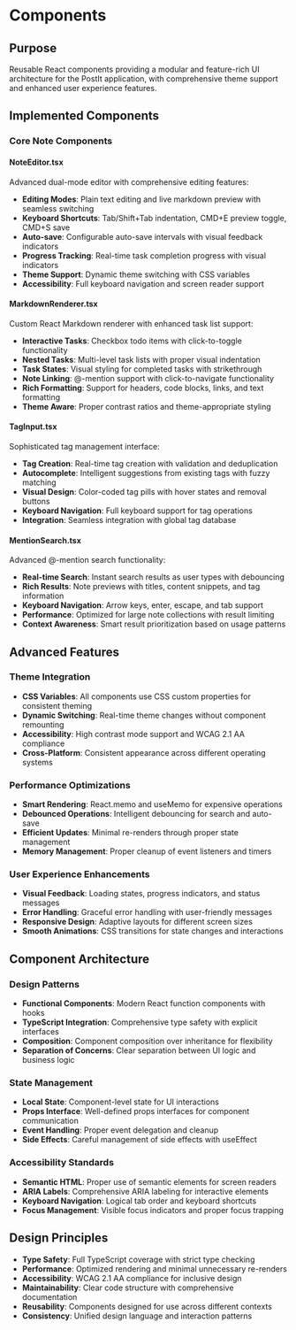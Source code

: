 # Components

## Purpose
Reusable React components providing a modular and feature-rich UI architecture for the PostIt application, with comprehensive theme support and enhanced user experience features.

## Implemented Components

### Core Note Components

#### NoteEditor.tsx
Advanced dual-mode editor with comprehensive editing features:
- **Editing Modes**: Plain text editing and live markdown preview with seamless switching
- **Keyboard Shortcuts**: Tab/Shift+Tab indentation, CMD+E preview toggle, CMD+S save
- **Auto-save**: Configurable auto-save intervals with visual feedback indicators
- **Progress Tracking**: Real-time task completion progress with visual indicators
- **Theme Support**: Dynamic theme switching with CSS variables
- **Accessibility**: Full keyboard navigation and screen reader support

#### MarkdownRenderer.tsx
Custom React Markdown renderer with enhanced task list support:
- **Interactive Tasks**: Checkbox todo items with click-to-toggle functionality
- **Nested Tasks**: Multi-level task lists with proper visual indentation
- **Task States**: Visual styling for completed tasks with strikethrough
- **Note Linking**: @-mention support with click-to-navigate functionality
- **Rich Formatting**: Support for headers, code blocks, links, and text formatting
- **Theme Aware**: Proper contrast ratios and theme-appropriate styling

#### TagInput.tsx
Sophisticated tag management interface:
- **Tag Creation**: Real-time tag creation with validation and deduplication
- **Autocomplete**: Intelligent suggestions from existing tags with fuzzy matching
- **Visual Design**: Color-coded tag pills with hover states and removal buttons
- **Keyboard Navigation**: Full keyboard support for tag operations
- **Integration**: Seamless integration with global tag database

#### MentionSearch.tsx
Advanced @-mention search functionality:
- **Real-time Search**: Instant search results as user types with debouncing
- **Rich Results**: Note previews with titles, content snippets, and tag information
- **Keyboard Navigation**: Arrow keys, enter, escape, and tab support
- **Performance**: Optimized for large note collections with result limiting
- **Context Awareness**: Smart result prioritization based on usage patterns

## Advanced Features

### Theme Integration
- **CSS Variables**: All components use CSS custom properties for consistent theming
- **Dynamic Switching**: Real-time theme changes without component remounting
- **Accessibility**: High contrast mode support and WCAG 2.1 AA compliance
- **Cross-Platform**: Consistent appearance across different operating systems

### Performance Optimizations
- **Smart Rendering**: React.memo and useMemo for expensive operations
- **Debounced Operations**: Intelligent debouncing for search and auto-save
- **Efficient Updates**: Minimal re-renders through proper state management
- **Memory Management**: Proper cleanup of event listeners and timers

### User Experience Enhancements
- **Visual Feedback**: Loading states, progress indicators, and status messages
- **Error Handling**: Graceful error handling with user-friendly messages
- **Responsive Design**: Adaptive layouts for different screen sizes
- **Smooth Animations**: CSS transitions for state changes and interactions

## Component Architecture

### Design Patterns
- **Functional Components**: Modern React function components with hooks
- **TypeScript Integration**: Comprehensive type safety with explicit interfaces
- **Composition**: Component composition over inheritance for flexibility
- **Separation of Concerns**: Clear separation between UI logic and business logic

### State Management
- **Local State**: Component-level state for UI interactions
- **Props Interface**: Well-defined props interfaces for component communication
- **Event Handling**: Proper event delegation and cleanup
- **Side Effects**: Careful management of side effects with useEffect

### Accessibility Standards
- **Semantic HTML**: Proper use of semantic elements for screen readers
- **ARIA Labels**: Comprehensive ARIA labeling for interactive elements
- **Keyboard Navigation**: Logical tab order and keyboard shortcuts
- **Focus Management**: Visible focus indicators and proper focus trapping

## Design Principles
- **Type Safety**: Full TypeScript coverage with strict type checking
- **Performance**: Optimized rendering and minimal unnecessary re-renders
- **Accessibility**: WCAG 2.1 AA compliance for inclusive design
- **Maintainability**: Clear code structure with comprehensive documentation
- **Reusability**: Components designed for use across different contexts
- **Consistency**: Unified design language and interaction patterns